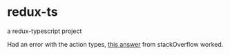 # redux-ts

a redux-typescript project

Had an error with the action types, [this answer](https://stackoverflow.com/questions/60151181/object-is-of-type-unknown-typescript-generics) from stackOverflow worked.
